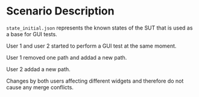 # Scenario Description

`state_initial.json` represents the known states of the SUT that is used as a base for GUI tests.

User 1 and user 2 started to perform a GUI test at the same moment.

User 1 removed one path and addad a new path.

User 2 addad a new path.  

Changes by both users affecting different widgets and therefore do not cause any merge conflicts.
